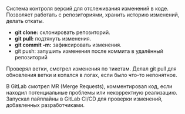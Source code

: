 Система контроля версий для отслеживания изменений в коде. Позволяет работать с репозиториями, хранить историю изменений, делать откаты.

- **git clone:** склонировать репозиторий.
- **git pull:** подтянуть изменения.
- **git commit -m:** зафиксировать изменения.  
- git push: запушить изменения после коммита в удалённый репозиторий

Проверял ветки, смотрел изменения по тикетам. Делал git pull для обновления ветки и копался в логах, если было что-то непонятное.

В GitLab смотрел MR (Merge Requests), комментировал код, если находил потенциальные проблемы или некорректную реализацию. 
Запускал пайплайны в GitLab CI/CD для проверки изменений, добавленных разработчиками.